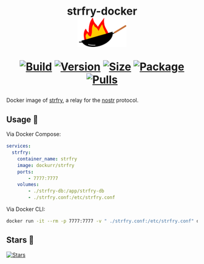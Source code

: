 <h1 align="center">strfry-docker<br />
<div align="center">
<a href="https://github.com/dockur/strfry"><img src="https://raw.githubusercontent.com/dockur/strfry/master/.github/logo.svg" title="Logo" style="max-width:100%;" width="128" /></a>
</div>
<div align="center">
  
[![Build]][build_url]
[![Version]][tag_url]
[![Size]][tag_url]
[![Package]][pkg_url]
[![Pulls]][hub_url]

</div></h1>

Docker image of [strfry](https://github.com/hoytech/strfry), a relay for the [nostr](https://github.com/nostr-protocol/nostr) protocol.

## Usage  🐳

Via Docker Compose:

```yaml
services:
  strfry:
    container_name: strfry
    image: dockurr/strfry
    ports:
        - 7777:7777
    volumes:
        - ./strfry-db:/app/strfry-db
        - ./strfry.conf:/etc/strfry.conf
```

Via Docker CLI:

```bash
docker run -it --rm -p 7777:7777 -v " ./strfry.conf:/etc/strfry.conf" dockurr/strfry
```

## Stars 🌟
[![Stars](https://starchart.cc/dockur/strfry.svg?variant=adaptive)](https://starchart.cc/dockur/strfry)

[build_url]: https://github.com/dockur/strfry/
[hub_url]: https://hub.docker.com/r/dockurr/strfry/
[tag_url]: https://hub.docker.com/r/dockurr/strfry/tags
[pkg_url]: https://github.com/dockur/strfry/pkgs/container/strfry

[Build]: https://github.com/dockur/strfry/actions/workflows/build.yml/badge.svg
[Size]: https://img.shields.io/docker/image-size/dockurr/strfry/latest?color=066da5&label=size
[Pulls]: https://img.shields.io/docker/pulls/dockurr/strfry.svg?style=flat&label=pulls&logo=docker
[Version]: https://img.shields.io/docker/v/dockurr/strfry/latest?arch=amd64&sort=semver&color=066da5
[Package]: 
https://img.shields.io/badge/dynamic/json?url=https%3A%2F%2Fraw.githubusercontent.com%2Fipitio%2Fbackage%2Fmaster%2Findex%2Fdockur%2Fstrfry%2Fstrfry.json&query=%24.downloads&logo=github&style=flat&color=066da5&label=pulls
